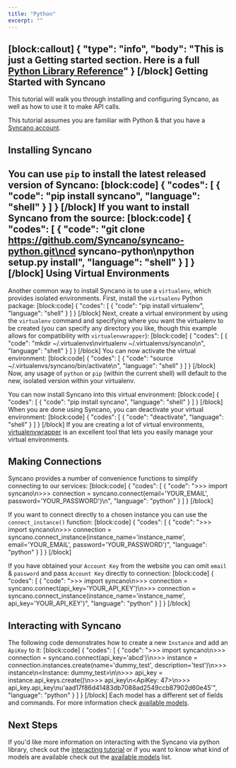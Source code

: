 ```yaml
---
title: "Python"
excerpt: ""
---
```

[block:callout]
{
  "type": "info",
  "body": "This is just a Getting started section. Here is a full [Python Library Reference](http://syncano.github.io/syncano-python/index.html)"
}
[/block]
Getting Started with Syncano
---------------------------------------

This tutorial will walk you through installing and configuring Syncano, as
well as how to use it to make API calls.

This tutorial assumes you are familiar with Python & that you have a [Syncano account](https://dashboard.syncano.io/#signup).

Installing Syncano
------------------------

You can use ``pip`` to install the latest released version of Syncano:
[block:code]
{
  "codes": [
    {
      "code": "pip install syncano",
      "language": "shell"
    }
  ]
}
[/block]
If you want to install Syncano from the source:
[block:code]
{
  "codes": [
    {
      "code": "git clone https://github.com/Syncano/syncano-python.git\ncd syncano-python\npython setup.py install",
      "language": "shell"
    }
  ]
}
[/block]
Using Virtual Environments
------------------------------------

Another common way to install Syncano is to use a ``virtualenv``, which
provides isolated environments. First, install the ``virtualenv`` Python
package:
[block:code]
{
  "codes": [
    {
      "code": "pip install virtualenv",
      "language": "shell"
    }
  ]
}
[/block]
Next, create a virtual environment by using the ``virtualenv`` command and
specifying where you want the virtualenv to be created (you can specify
any directory you like, though this example allows for compatibility with
``virtualenvwrapper``):
[block:code]
{
  "codes": [
    {
      "code": "mkdir ~/.virtualenvs\nvirtualenv ~/.virtualenvs/syncano\n",
      "language": "shell"
    }
  ]
}
[/block]
You can now activate the virtual environment:
[block:code]
{
  "codes": [
    {
      "code": "source ~/.virtualenvs/syncano/bin/activate\n",
      "language": "shell"
    }
  ]
}
[/block]
Now, any usage of ``python`` or ``pip`` (within the current shell) will default
to the new, isolated version within your virtualenv.

You can now install Syncano into this virtual environment:
[block:code]
{
  "codes": [
    {
      "code": "pip install syncano",
      "language": "shell"
    }
  ]
}
[/block]
When you are done using Syncano, you can deactivate your virtual environment:
[block:code]
{
  "codes": [
    {
      "code": "deactivate",
      "language": "shell"
    }
  ]
}
[/block]
If you are creating a lot of virtual environments, [virtualenvwrapper](http://virtualenvwrapper.readthedocs.org/en/latest/) is an excellent tool that lets you easily manage your virtual environments.

Making Connections
---------------------------

Syncano provides a number of convenience functions to simplify connecting to our services:
[block:code]
{
  "codes": [
    {
      "code": ">>> import syncano\n>>> connection = syncano.connect(email='YOUR_EMAIL', password='YOUR_PASSWORD')\n",
      "language": "python"
    }
  ]
}
[/block]


If you want to connect directly to a chosen instance you can use the `connect_instance()` function:
[block:code]
{
  "codes": [
    {
      "code": ">>> import syncano\n>>> connection = syncano.connect_instance(instance_name='instance_name', email='YOUR_EMAIL', password='YOUR_PASSWORD')",
      "language": "python"
    }
  ]
}
[/block]
   

If you have obtained your ``Account Key`` from the website you can omit ``email`` & ``password`` and pass ``Account Key`` directly to connection:
[block:code]
{
  "codes": [
    {
      "code": ">>> import syncano\n>>> connection = syncano.connect(api_key='YOUR_API_KEY')\n>>> connection = syncano.connect_instance(instance_name='instance_name', api_key='YOUR_API_KEY')",
      "language": "python"
    }
  ]
}
[/block]

Interacting with Syncano
--------------------------------

The following code demonstrates how to create a new `Instance`
and add an `ApiKey` to it:
[block:code]
{
  "codes": [
    {
      "code": ">>> import syncano\n>>> connection = syncano.connect(api_key='abcd')\n>>> instance = connection.instances.create(name='dummy_test', description='test')\n>>> instance\n<Instance: dummy_test>\n\n>>> api_key = instance.api_keys.create()\n>>> api_key\n<ApiKey: 47>\n>>> api_key.api_key\nu'aad17f86d41483db7088ad2549ccb87902d60e45'",
      "language": "python"
    }
  ]
}
[/block]
Each model has a different set of fields and commands. For more information check [available models](http://syncano.github.io/syncano-python/models.html#models).

Next Steps
---------------

If you'd like more information on interacting with the Syncano via python library, check out the [interacting tutorial](http://syncano.github.io/syncano-python/interacting.html#interacting) or if you want to know what kind of models are available check out the [available models](http://syncano.github.io/syncano-python/refs/syncano.html#subpackages) list.